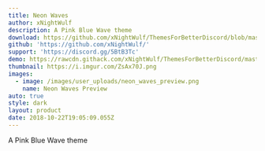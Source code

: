 ```yaml
---
title: Neon Waves
author: xNightWulf
description: A Pink Blue Wave theme
download: https://github.com/xNightWulf/ThemesForBetterDiscord/blob/master/NeonWaves.theme.css
github: 'https://github.com/xNightWulf/'
support: 'https://discord.gg/5BtB3Tc'
demo: https://rawcdn.githack.com/xNightWulf/ThemesForBetterDiscord/master/NeonWaves.theme.css
thumbnail: https://i.imgur.com/ZsAx70J.png
images:
  - image: /images/user_uploads/neon_waves_preview.png
    name: Neon Waves Preview
auto: true
style: dark
layout: product
date: 2018-10-22T19:05:09.055Z
---
```

A Pink Blue Wave theme